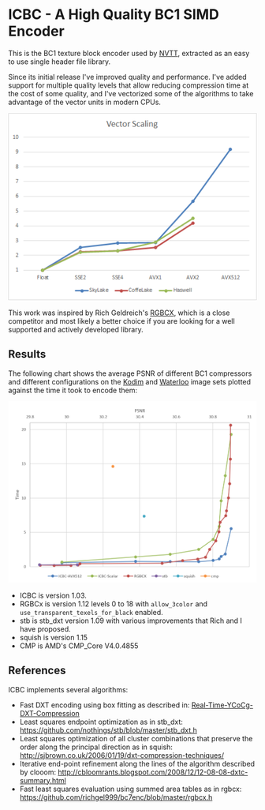 # ICBC - A High Quality BC1 SIMD Encoder
This is the BC1 texture block encoder used by [NVTT](https://github.com/castano/nvidia-texture-tools), extracted as an easy to use single header file library.

Since its initial release I've improved quality and performance. I've added support for multiple quality levels that allow reducing compression time at the cost of some quality, and I've vectorized some of the algorithms to take advantage of the vector units in modern CPUs.

<img src="vector-scaling.png" alt="vector-scaling" title="Vector Scaling."  />

This work was inspired by Rich Geldreich's [RGBCX](https://github.com/richgel999/bc7enc/blob/master/rgbcx.h), which is a close competitor and most likely a better choice if you are looking for a well supported and actively developed library.

## Results

The following chart shows the average PSNR of different BC1 compressors and different configurations on the [Kodim](http://r0k.us/graphics/kodak/) and [Waterloo](http://links.uwaterloo.ca/Repository.html) image sets plotted against the time it took to encode them:

<img src="kodim-chart.png" alt="kodim-chart" title="PSNR vs Time on Kodim+Waterloo image sets."  />

- ICBC is version 1.03.
- RGBCx is version 1.12 levels 0 to 18 with `allow_3color` and `use_transparent_texels_for_black` enabled.
- stb is stb_dxt version 1.09 with various improvements that Rich and I have proposed.
- squish is version 1.15
- CMP is AMD's CMP_Core V4.0.4855


## References

ICBC implements several algorithms: 

- Fast DXT encoding using box fitting as described in: [Real-Time-YCoCg-DXT-Compression](https://developer.download.nvidia.com/whitepapers/2007/Real-Time-YCoCg-DXT-Compression/Real-Time%20YCoCg-DXT%20Compression.pdf)
- Least squares endpoint optimization as in stb_dxt: https://github.com/nothings/stb/blob/master/stb_dxt.h
- Least squares optimization of all cluster combinations that preserve the order along the principal direction as in squish: http://sjbrown.co.uk/2006/01/19/dxt-compression-techniques/
- Iterative end-point refinement along the lines of the algorithm described by clooom: http://cbloomrants.blogspot.com/2008/12/12-08-08-dxtc-summary.html
- Fast least squares evaluation using summed area tables as in rgbcx: https://github.com/richgel999/bc7enc/blob/master/rgbcx.h

